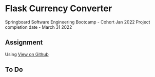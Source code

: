 # Flask Currency Converter

Springboard Software Engineering Bootcamp - Cohort Jan 2022
Project completion date - March 31 2022

## Assignment
Using
[View on Github]()
## To Do
